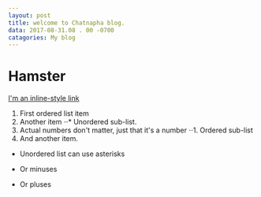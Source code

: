 ```yaml
---
layout: post
title: welcome to Chatnapha blog.
data: 2017-08-31.08 . 00 -0700
catagories: My blog
---
```


# Hamster

[I'm an inline-style link](https://http//blog.Hamster.com)
1. First ordered list item
2. Another item
⋅⋅* Unordered sub-list. 
1. Actual numbers don't matter, just that it's a number
⋅⋅1. Ordered sub-list
4. And another item.
* Unordered list can use asterisks
- Or minuses
+ Or pluses
